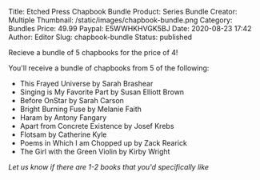 Title: Etched Press Chapbook Bundle
Product: Series Bundle
Creator: Multiple
Thumbnail: /static/images/chapbook-bundle.png
Category: Bundles
Price: 49.99
Paypal: E5WWHKHVGK5BJ
Date: 2020-08-23 17:42
Author: Editor
Slug: chapbook-bundle
Status: published

Recieve a bundle of 5 chapbooks for the price of 4!

You'll receive a bundle of chapbooks from 5 of the following:

- This Frayed Universe by Sarah Brashear
- Singing is My Favorite Part by Susan Elliott Brown
- Before OnStar by Sarah Carson
- Bright Burning Fuse by Melanie Faith
- Haram by Antony Fangary
- Apart from Concrete Existence by Josef Krebs
- Flotsam by Catherine Kyle
- Poems in Which I am Chopped up by Zack Rearick
- The Girl with the Green Violin by Kirby Wright

*Let us know if there are 1-2 books that you'd specifically like*
